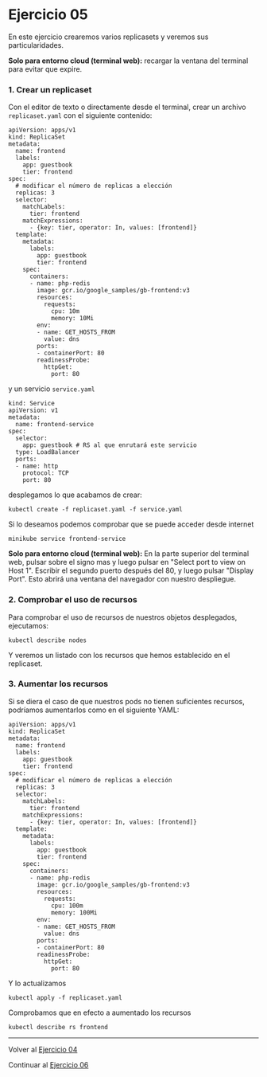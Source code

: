# Ejercicio 05

En este ejercicio crearemos varios replicasets y veremos sus particularidades.

**Solo para entorno cloud (terminal web):** recargar la ventana del terminal para evitar que expire.

### 1. Crear un replicaset

Con el editor de texto o directamente desde el terminal, crear un archivo `replicaset.yaml` con el siguiente contenido:
```
apiVersion: apps/v1
kind: ReplicaSet
metadata:
  name: frontend
  labels:
    app: guestbook
    tier: frontend
spec:
  # modificar el número de replicas a elección
  replicas: 3
  selector:
    matchLabels:
      tier: frontend
    matchExpressions:
      - {key: tier, operator: In, values: [frontend]}
  template:
    metadata:
      labels:
        app: guestbook
        tier: frontend
    spec:
      containers:
      - name: php-redis
        image: gcr.io/google_samples/gb-frontend:v3
        resources:
          requests:
            cpu: 10m
            memory: 10Mi
        env:
        - name: GET_HOSTS_FROM
          value: dns
        ports:
        - containerPort: 80
        readinessProbe:
          httpGet:
            port: 80
```
y un servicio `service.yaml`
```
kind: Service
apiVersion: v1
metadata:
  name: frontend-service
spec:
  selector:
    app: guestbook # RS al que enrutará este servicio
  type: LoadBalancer
  ports:
  - name: http
    protocol: TCP
    port: 80
```
desplegamos lo que acabamos de crear:
```
kubectl create -f replicaset.yaml -f service.yaml
```
Si lo deseamos podemos comprobar que se puede acceder desde internet
```
minikube service frontend-service
```
**Solo para entorno cloud (terminal web):** En la parte superior del terminal web, pulsar sobre el signo mas y luego pulsar en "Select port to view on Host 1". Escribir el segundo puerto después del 80, y luego pulsar "Display Port". Esto abrirá una ventana del navegador con nuestro despliegue.

### 2. Comprobar el uso de recursos

Para comprobar el uso de recursos de nuestros objetos desplegados, ejecutamos:
```
kubectl describe nodes
```
Y veremos un listado con los recursos que hemos establecido en el replicaset.

### 3. Aumentar los recursos

Si se diera el caso de que nuestros pods no tienen suficientes recursos, podríamos aumentarlos como en el siguiente YAML:
```
apiVersion: apps/v1
kind: ReplicaSet
metadata:
  name: frontend
  labels:
    app: guestbook
    tier: frontend
spec:
  # modificar el número de replicas a elección
  replicas: 3
  selector:
    matchLabels:
      tier: frontend
    matchExpressions:
      - {key: tier, operator: In, values: [frontend]}
  template:
    metadata:
      labels:
        app: guestbook
        tier: frontend
    spec:
      containers:
      - name: php-redis
        image: gcr.io/google_samples/gb-frontend:v3
        resources:
          requests:
            cpu: 100m
            memory: 100Mi
        env:
        - name: GET_HOSTS_FROM
          value: dns
        ports:
        - containerPort: 80
        readinessProbe:
          httpGet:
            port: 80
```
Y lo actualizamos
```
kubectl apply -f replicaset.yaml
```
Comprobamos que en efecto a aumentado los recursos
```
kubectl describe rs frontend
```
---

Volver al [Ejercicio 04](../04%20Deployments/README.md)

Continuar al [Ejercicio 06](../06%20StatefulSets/README.md)